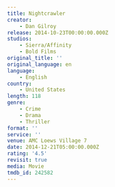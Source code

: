 ```yaml
---
title: Nightcrawler
creator:
    - Dan Gilroy
release: 2014-10-23T00:00:00.000Z
studios:
    - Sierra/Affinity
    - Bold Films
original_title: ''
original_language: en
language:
    - English
country:
    - United States
length: 118
genre:
    - Crime
    - Drama
    - Thriller
format: ''
service: ''
venue: AMC Loews Village 7
date: 2014-12-21T05:00:00.000Z
rating: '4.5'
revisit: true
media: Movie
tmdb_id: 242582
---
```




